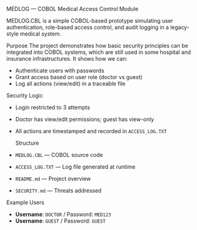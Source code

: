 MEDLOG — COBOL Medical Access Control Module

MEDLOG.CBL is a simple COBOL-based prototype simulating user authentication, role-based access control, and audit logging in a legacy-style medical system.

Purpose
The project demonstrates how basic security principles can be integrated into COBOL systems, which are still used in some hospital and insurance infrastructures. It shows how we can:

- Authenticate users with passwords
- Grant access based on user role (doctor vs guest)
- Log all actions (view/edit) in a traceable file

 Security Logic
- Login restricted to 3 attempts
- Doctor has view/edit permissions; guest has view-only
- All actions are timestamped and recorded in `ACCESS_LOG.TXT`

  Structure
- `MEDLOG.CBL` — COBOL source code
- `ACCESS_LOG.TXT` — Log file generated at runtime
- `README.md` — Project overview
- `SECURITY.md` — Threats addressed

 Example Users
- **Username**: `DOCTOR` / Password: `MED123`
- **Username**: `GUEST` / Password: `GUEST`


